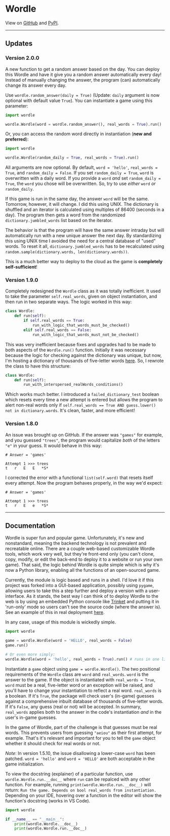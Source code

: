 # Wordle

View on [GitHub](https://github.com/preritdas/wordle) and [PyPI](https://pypi.org/project/wordle-python/).

----
## Updates

### Version 2.0.0

A new function to get a random answer based on the day. You can deploy this Wordle and have it give you a random answer automatically every day! Instead of manually changing the answer, the program (can) automatically change its answer every day.

Use `wordle.random_answer(daily = True)` (Update: `daily` argument is now optional with default value `True`). You can instantiate a game using this parameter:

```python
import wordle

wordle.Wordle(word = wordle.random_answer(), real_words = True).run()
```

Or, you can access the random word directly in instantiation (**new and preferred**):

```python
import wordle

wordle.Wordle(random_daily = True, real_words = True).run()
```

All arguments are now optional. By default, `word = 'hello'`, `real_words = True`, and `random_daily = False`. If you set `random_daily = True`, `word` is overwritten with a daily word. If you provide a `word` _and_ set `random_daily = True`, the `word` you chose will be overwritten. So, try to use _either_ `word` _or_ `random_daily`. 

If this game is run in the same day, the answer `word` will be the same. Tomorrow, however, it will change. I did this using UNIX. The dictionary is shuffled and an iterator is calculated using multiples of 86400 (seconds in a day). The program then gets a word from the randomized `dictionary.jumbled_words` list based on the iterator. 

The behavior is that the program will have the same answer intraday but will automatically run with a new unique answer the next day. By standardizing this using UNIX time I avoided the need for a central database of "used" words. To reset it all, `dictionary.jumbled_words` has to be recalculated using `random.sample(dictionary.words, len(dictionary.words))`. 

This is a much better way to deploy to the cloud as the game is **completely self-sufficient**!

### Version 1.9.0

Completely redesigned the `Wordle` class as it was totally inefficient. It used to take the parameter `self.real_words`, given on object instantiation, and then run in two separate ways. The logic worked in this way:

```python
class Wordle:
    def run(self):
        if self.real_words == True:
            run_with_logic_that_words_must_be_checked()
        elif self.real_words == False:
            run_with_logic_that_words_must_not_be_checked()
```

This was very inefficient because fixes and upgrades had to be made to both aspects of the `Wordle.run()` function. Initially it was necessary because the logic for checking against the dictionary was unique, but now, I'm hosting a dictionary of thousands of five-letter words [here](https://wordle.preritdas.com/words.txt). So, I rewrote the class to have this structure:

```python
class Wordle:
    def run(self):
        run_with_interspersed_realWords_conditions()
```

Which works much better. I introduced a `failed_dictionary_test` boolean which resets every time a new attempt is entered but allows the program to alert non-real words only if `self.real_words == True AND guess.lower() not in dictionary.words`. It's clean, faster, and more efficient!

### Version 1.8.0

An issue was brought up on GitHub. If the answer was `"games"` for example, and you guessed `"trees"`, the program would capitalize _both_ of the letters `"e"` in your guess. It would behave in this way:

```
# Answer = 'games'

Attempt 1 >>> trees
t   r   E   E   *S*
```

I corrected the error with a functional `list(self.word)` that resets itself every attempt. Now the program behaves properly, in the way we'd expect:

```
# Answer = 'games'

Attempt 1 >>> trees
t   r   E   e   *S*
```
----
## Documentation

Wordle is super fun and popular game. Unfortunately, it's new and nonstandard, meaning the backend technology is not prevalent and recreatable online. There are a couple web-based customizable Wordle tools, which work very well, but they're front-end only (you can't clone, copy, modify, or edit the back-end to deploy it to a website or run your own game). That said, the logic behind Wordle is quite simple which is why it's now a Python library, enabling all the functions of an open-sourced game.

Currently, the module is logic based and runs in a shell. I'd love it if this project was forked into a GUI-based application, possibly using `pygame`, allowing users to take this a step further and deploy a version with a user-interface. As it stands, the best way I can think of to deploy Wordle to the web is by using an embedded Python console like [Trinket](https://trinket.io/features/python3) and putting it in 'run-only' mode so users can't see the source code (where the answer is). See an example of this in real deployment [here](https://wordle.preritdas.com).

In any case, usage of this module is wickedly simple.

```python
import wordle

game = wordle.Wordle(word = 'HELLO', real_words = False)
game.run()

# Or even more simply:
wordle.Wordle(word = 'hello', real_words = True).run() # runs in one line. 
```

Instantiate a `game` object using `game = wordle.Wordle()`. The two positional requirements of the `Wordle` class are `word` and `real_words`. `word` is the answer to the game. If the object is instantiated with `real_words = True`, `word` must be a real, five-letter word or an exception will be raised, and you'll have to change your instantiation to reflect a real word. `real_words` is a boolean. If it's `True`, the package will check user's (in-game) guesses against a comprehensive inbuilt database of thousands of five-letter words. If it's `False`, any guess (real or not) will be accepted. In summary, `real_words` applies both to the answer in the code's instantiation _and_ in the user's in-game guesses.

In the game of Wordle, part of the challenge is that guesses must be real words. This prevents users from guessing `"aeiou"` as their first attempt, for example. That's it's relevant and important for you to tell the `game` object whether it should check for real words or not.

_Note_: In version 1.5.10, the issue disallowing a lower-case `word` has been patched. `word = 'hello'` and `word = 'HELLO'` are both acceptable in the game initialization.

To view the docstring (explainer) of a particular function, use `wordle.Wordle.run.__doc__` where `run` can be repalced with any other function. For example, running `print(wordle.Wordle.run.__doc__)` will return: `Run the game. Depends on bool real_words from instantiation.` Depending on your IDE, hovering over a function in the editor will show the function's docstring (works in VS Code).

```python
import wordle

if __name__ == "__main__":
    print(wordle.Wordle.__doc__)
    print(wordle.Wordle.run.__doc__)
```